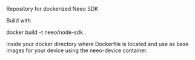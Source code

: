Repository for dockerized Neeo SDK

Build with 

docker build -t neeo/node-sdk .

inside your docker directory where Dockerfile is located and use as base images for your device using the neeo-device container. 

